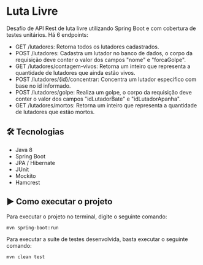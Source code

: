 # Luta Livre
<p> Desafio de API Rest de luta livre utilizando Spring Boot e com cobertura de testes unitários. Há 6 endpoints: </p>

- GET /lutadores: Retorna todos os lutadores cadastrados.
- POST /lutadores: Cadastra um lutador no banco de dados, o corpo da requisição deve conter o valor dos campos "nome" e "forcaGolpe".
- GET /lutadores/contagem-vivos: Retorna um inteiro que representa a quantidade de lutadores que ainda estão vivos.
- POST /lutadores/{id}/concentrar: Concentra um lutador específico com base no id informado.
- POST /lutadores/golpe: Realiza um golpe, o corpo da requisição deve conter o valor dos campos "idLutadorBate" e "idLutadorApanha".
- GET /lutadores/mortos: Retorna um inteiro que representa a quantidade de lutadores que estão mortos.

<h2>🛠 Tecnologias</h2>

  - Java 8
  - Spring Boot
  - JPA / Hibernate
  - JUnit
  - Mockito
  - Hamcrest
  
<h2>▶️ Como executar o projeto</h2>

Para executar o projeto no terminal, digite o seguinte comando:

```shell script
mvn spring-boot:run 
```

Para executar a suíte de testes desenvolvida, basta executar o seguinte comando:

```shell script
mvn clean test
```
